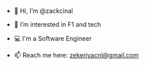 - 👋 Hi, I’m @zackcinal
- 👀 I’m interested in F1 and tech
- 💻 I'm a Software Engineer

- 📫 Reach me here: zekeriyacnl@gmail.com

<!---
zackcinal/zackcinal is a ✨ special ✨ repository because its `README.md` (this file) appears on your GitHub profile.
You can click the Preview link to take a look at your changes.
--->
